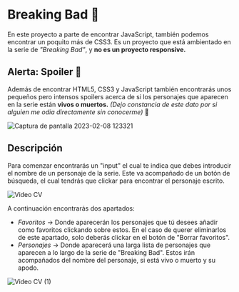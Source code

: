 # Breaking Bad 🧪

En este proyecto a parte de encontrar JavaScript, también podemos encontrar un poquito más de CSS3. Es un proyecto que está ambientado en la serie de *"Breaking Bad"*, y **no es un proyecto responsive.** 

## Alerta: Spoiler 🚨

Además de encontrar HTML5, CSS3 y JavaScript también encontrarás unos pequeños pero intensos spoilers acerca de si los personajes que aparecen en la serie están **vivos o muertos.** *(Dejo constancia de este dato por si alguien me odia directamente sin conocerme)* 🤪

![Captura de pantalla 2023-02-08 123321](https://user-images.githubusercontent.com/113979188/217518749-9cd7739b-cf55-4a92-95f2-6dd593fe2ca2.png)

## Descripción 

Para comenzar encontrarás un "input" el cual te indica que debes introducir el nombre de un personaje de la serie. Este va acompañado de un botón de búsqueda, el cual tendrás que clickar para encontrar el personaje escrito.

![Video CV](https://user-images.githubusercontent.com/113979188/217520789-6b05a1ce-63f1-4a60-86a4-5fe3706b0896.gif)

A continuación encontrarás dos apartados: 
- *Favoritos* → Donde aparecerán los personajes que tú desees añadir como favoritos clickando sobre estos. En el caso de querer eliminarlos de este apartado, solo deberás clickar en el botón de "Borrar favoritos". 
- *Personajes* → Donde aparecerá una larga lista de personajes que aparecen a lo largo de la serie de "Breaking Bad". Estos irán acompañados del nombre del personaje, si está vivo o muerto y su apodo. 

![Video CV (1)](https://user-images.githubusercontent.com/113979188/217520973-385fd718-e521-4e6c-a929-274961e4d9de.gif)



